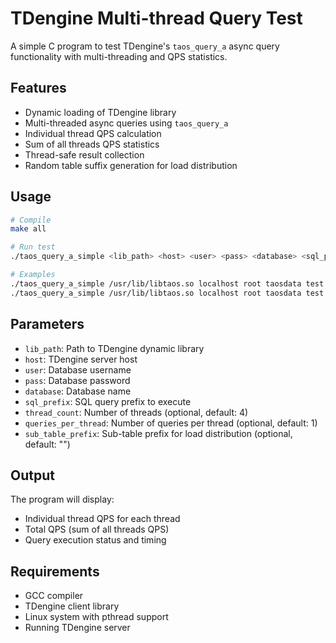 # TDengine Multi-thread Query Test

A simple C program to test TDengine's `taos_query_a` async query functionality with multi-threading and QPS statistics.

## Features

- Dynamic loading of TDengine library
- Multi-threaded async queries using `taos_query_a`
- Individual thread QPS calculation
- Sum of all threads QPS statistics
- Thread-safe result collection
- Random table suffix generation for load distribution

## Usage

```bash
# Compile
make all

# Run test
./taos_query_a_simple <lib_path> <host> <user> <pass> <database> <sql_prefix> [thread_count] [queries_per_thread] [sub_table_prefix]

# Examples
./taos_query_a_simple /usr/lib/libtaos.so localhost root taosdata test "select last(ts, r32) from test." 4 10 "d"
./taos_query_a_simple /usr/lib/libtaos.so localhost root taosdata test "SELECT * FROM meters" 8 5 
```

## Parameters

- `lib_path`: Path to TDengine dynamic library
- `host`: TDengine server host
- `user`: Database username
- `pass`: Database password
- `database`: Database name
- `sql_prefix`: SQL query prefix to execute
- `thread_count`: Number of threads (optional, default: 4)
- `queries_per_thread`: Number of queries per thread (optional, default: 1)
- `sub_table_prefix`: Sub-table prefix for load distribution (optional, default: "")

## Output

The program will display:
- Individual thread QPS for each thread
- Total QPS (sum of all threads QPS)
- Query execution status and timing

## Requirements

- GCC compiler
- TDengine client library
- Linux system with pthread support
- Running TDengine server